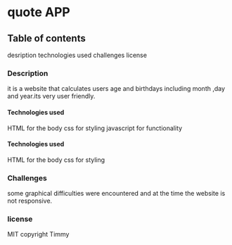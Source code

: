 # quote APP

## Table of contents
desription
technologies used
challenges
license
### Description
it is a website that calculates users age and birthdays including month ,day and year.its very user friendly.

#### Technologies used
HTML for the body css for styling javascript for functionality


#### Technologies used
HTML for the body css for styling

### Challenges
some graphical difficulties were encountered and at the time the website is not responsive.

### license
MIT copyright Timmy
